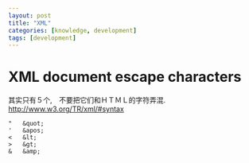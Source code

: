 ```yaml
---
layout: post
title: "XML"
categories: [knowledge, development]
tags: [development]
---
```


XML document escape characters
================================
其实只有５个,　不要把它们和ＨＴＭＬ的字符弄混. 
<http://www.w3.org/TR/xml/#syntax>

    "   &quot;
    '   &apos;
    <   &lt;
    >   &gt;
    &   &amp;
